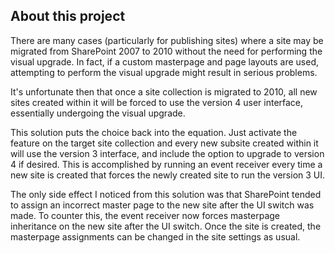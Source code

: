 ## About this project

There are many cases (particularly for publishing sites) where a site may be migrated from SharePoint 2007 to 2010 without the need for performing the visual upgrade. In fact, if a custom masterpage and page layouts are used, attempting to perform the visual upgrade might result in serious problems.

It's unfortunate then that once a site collection is migrated to 2010, all new sites created within it will be forced to use the version 4 user interface, essentially undergoing the visual upgrade.

This solution puts the choice back into the equation. Just activate the feature on the target site collection and every new subsite created within it will use the version 3 interface, and include the option to upgrade to version 4 if desired. This is accomplished by running an event receiver every time a new site is created that forces the newly created site to run the version 3 UI.

The only side effect I noticed from this solution was that SharePoint tended to assign an incorrect master page to the new site after the UI switch was made. To counter this, the event receiver now forces masterpage inheritance on the new site after the UI switch. Once the site is created, the masterpage assignments can be changed in the site settings as usual.

